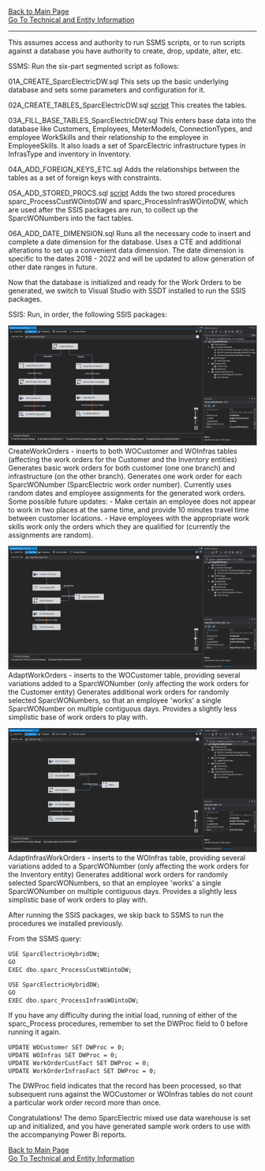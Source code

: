 [Back to Main Page](index.md)   
[Go To Technical and Entity Information](technical.md)  

---  

This assumes access and authority to run SSMS scripts, or to run scripts against 
a database you have authority to create, drop, update, alter, etc.

SSMS:
Run the six-part segmented script as follows:

01A_CREATE_SparcElectricDW.sql
    This sets up the basic underlying database and sets some parameters and configuration for it.

02A_CREATE_TABLES_SparcElectricDW.sql [script](https://github.com/GraceLoggins/SparcElectric/blob/site/database%20scripts/02A_CREATE_TABLES_SparcElectricDW.sql)
    This creates the tables.

03A_FILL_BASE_TABLES_SparcElectricDW.sql
    This enters base data into the database like Customers, Employees, MeterModels, ConnectionTypes, and employee WorkSkills and their relationship to the employee in EmployeeSkills. It also loads a set of SparcElectric infrastructure types in InfrasType and inventory in Inventory.

04A_ADD_FOREIGN_KEYS_ETC.sql
    Adds the relationships between the tables as a set of foreign keys with constraints.

05A_ADD_STORED_PROCS.sql [script](https://github.com/GraceLoggins/SparcElectric/blob/site/database%20scripts/05A_ADD_STORED_PROCS.sql)
    Adds the two stored procedures sparc_ProcessCustWOintoDW and sparc_ProcessInfrasWOintoDW, which are used after the SSIS packages are run, to collect up the SparcWONumbers into the fact tables.

06A_ADD_DATE_DIMENSION.sql
    Runs all the necessary code to insert and complete a date dimension for the database.
    Uses a CTE and additional alterations to set up a convenient data dimension.
    The date dimension is specific to the dates 2018 - 2022 and will be updated to allow generation of other date ranges in future.


Now that the database is initialized and ready for the Work Orders to be generated, we switch to Visual Studio with SSDT installed to run the SSIS packages.

SSIS:
Run, in order, the following SSIS packages:

![CreateWorkOrders](./ssis_pix/CreateWorkOrders.PNG)
CreateWorkOrders - inserts to both WOCustomer and WOInfras tables (affecting the work orders for the Customer 
and the Inventory entities)
    Generates basic work orders for both customer (one one branch) and infrastructure (on the other branch). 
    Generates one work order for each SparcWONumber (SparcElectric work order number).
    Currently uses random dates and employee assignments for the generated work orders.
        Some possible future updates:
            - Make certain an employee does not appear to work in two places at the same time, and provide 10 minutes travel time between customer locations.
            - Have employees with the appropriate work skills work only the orders which they are qualified for (currently the assignments are random).

![AdaptWorkOrders](./ssis_pix/AdaptWorkOrders.PNG)
AdaptWorkOrders - inserts to the WOCustomer table, providing several variations added to a SparcWONumber 
(only affecting the work orders for the Customer entity)
    Generates additional work orders for randomly selected SparcWONumbers, so that an employee 'works' a single SparcWONumber on multiple contiguous days. Provides a slightly less simplistic base of work orders to play with.

![AdaptInfrasWorkOrders](./ssis_pix/AdaptInfrasWorkOrders.PNG)
AdaptInfrasWorkOrders - inserts to the WOInfras table, providing several variations added to a SparcWONumber
(only affecting the work orders for the Inventory entity)
    Generates additional work orders for randomly selected SparcWONumbers, so that an employee 'works' a single SparcWONumber on multiple contiguous days. Provides a slightly less simplistic base of work orders to play with.

After running the SSIS packages, we skip back to SSMS to run the procedures we installed previously.

From the SSMS query:
```
USE SparcElectricHybridDW;
GO
EXEC dbo.sparc_ProcessCustWOintoDW;
```

```
USE SparcElectricHybridDW;
GO
EXEC dbo.sparc_ProcessInfrasWOintoDW;
```

If you have any difficulty during the initial load, running of either of the sparc_Process procedures, remember to set
the DWProc field to 0 before running it again.
```
UPDATE WOCustomer SET DWProc = 0;
UPDATE WOInfras SET DWProc = 0; 
UPDATE WorkOrderCustFact SET DWProc = 0;
UPDATE WorkOrderInfrasFact SET DWProc = 0;
```

The DWProc field indicates that the record has been processed, 
so that subsequent runs against the WOCustomer or WOInfras tables do not count a particular work order record more than once.

Congratulations! The demo SparcElectric mixed use data warehouse is set up and initialized, and you have generated sample work orders to use with the accompanying Power Bi reports.

[Back to Main Page](index.md)  
[Go To Technical and Entity Information](technical.md)







